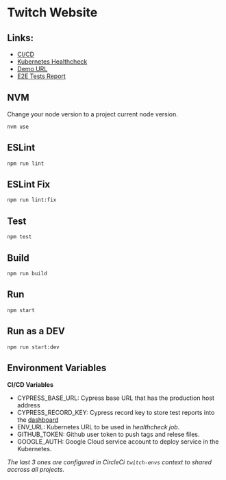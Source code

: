 Twitch Website
=====================

## Links:
- [CI/CD](https://circleci.com/gh/fabiohbarbosa/twitch-website)
- [Kubernetes Healthcheck](http://35.244.227.171/website/healthcheck)
- [Demo URL](http://35.244.227.171)
- [E2E Tests Report](https://dashboard.cypress.io/#/projects/3zzwmr/runs)

## NVM
Change your node version to a project current node version.

`nvm use`

## ESLint
`npm run lint`

## ESLint Fix
`npm run lint:fix`

## Test
`npm test`

## Build
`npm run build`

## Run
`npm start`

## Run as a DEV
`npm run start:dev`

## Environment Variables

**CI/CD Variables**

- CYPRESS_BASE_URL: Cypress base URL that has the production host address
- CYPRESS_RECORD_KEY: Cypress record key to store test reports into the [dashboard](https://dashboard.cypress.io/#/projects/3zzwmr/)
- ENV_URL: Kubernetes URL to be used in *healthcheck job*.
- GITHUB_TOKEN: Github user token to push tags and relese files.
- GOOGLE_AUTH: Google Cloud service account to deploy service in the Kubernetes.

*The last 3 ones are configured in CircleCi `twitch-envs` context to shared accross all projects.*
